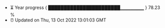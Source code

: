 - ⏳ Year progress { ███████████████████████▁▁▁▁▁▁▁ } 78.23 %
- ⏰ Updated on Thu, 13 Oct 2022 13:01:03 GMT

